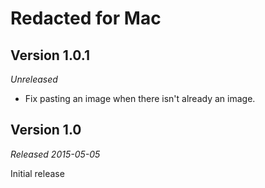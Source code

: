 # Redacted for Mac

## Version 1.0.1

*Unreleased*

* Fix pasting an image when there isn't already an image.


## Version 1.0

*Released 2015-05-05*

Initial release
